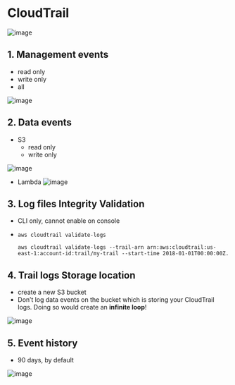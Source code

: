 # CloudTrail
![image](https://user-images.githubusercontent.com/26485327/70404967-01b48d00-1a7f-11ea-9879-45b8c0ac677d.png)



## 1. Management events
- read only
- write only
- all

![image](https://user-images.githubusercontent.com/26485327/70404494-9fa75800-1a7d-11ea-8e07-0272a2296db3.png)

## 2. Data events
- S3
  - read only
  - write only
  
![image](https://user-images.githubusercontent.com/26485327/70404562-d9785e80-1a7d-11ea-9e1f-29e5664a6654.png)

- Lambda
![image](https://user-images.githubusercontent.com/26485327/70404580-ec8b2e80-1a7d-11ea-9dce-bddcd758ef16.png)


## 3. Log files Integrity Validation

- CLI only, cannot enable on console
- `aws cloudtrail validate-logs `

  ```
  aws cloudtrail validate-logs --trail-arn arn:aws:cloudtrail:us-east-1:account-id:trail/my-trail --start-time 2018-01-01T00:00:00Z.
  ```

## 4. Trail logs Storage location
- create a new S3 bucket
- Don’t log data events on the bucket which is storing your CloudTrail logs. Doing so would create an **infinite loop**!

![image](https://user-images.githubusercontent.com/26485327/70404936-e9dd0900-1a7e-11ea-8e45-c437fb32b1e9.png)



## 5. Event history
- 90 days, by default

![image](https://user-images.githubusercontent.com/26485327/70404682-2e1bd980-1a7e-11ea-8aad-8be548efc162.png)
